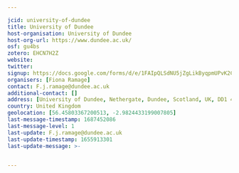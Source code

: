 ```yaml
---

jcid: university-of-dundee
title: University of Dundee
host-organisation: University of Dundee
host-org-url: https://www.dundee.ac.uk/
osf: gu4bs
zotero: EHCN7H2Z
website: 
twitter: 
signup: https://docs.google.com/forms/d/e/1FAIpQLSdNU5jZgLikByqpmUPvK2Cz5b6Ayz-B44wWNFQ-9JJfX5Z57g/viewform?usp=sf_link
organisers: [Fiona Ramage]
contact: F.j.ramage@dundee.ac.uk
additional-contact: []
address: [University of Dundee, Nethergate, Dundee, Scotland, UK, DD1 4HN]
country: United Kingdom
geolocation: [56.45803367200513, -2.9824433199007805]
last-message-timestamp: 1687452086
last-message-level: 1
last-update: F.j.ramage@dundee.ac.uk
last-update-timestamp: 1655913301
last-update-message: >-
  

---
```



